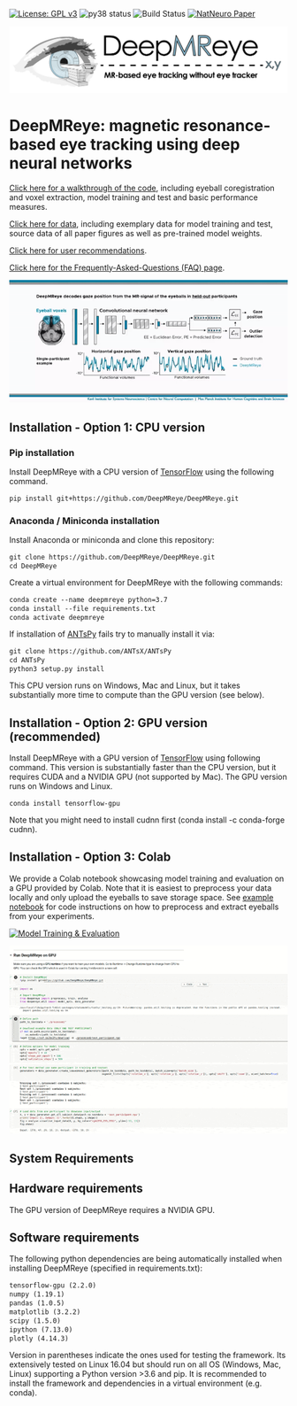 [![License: GPL v3](https://img.shields.io/badge/License-GPL%20v3-blue.svg)](http://www.gnu.org/licenses/gpl-3.0)
![py38 status](https://img.shields.io/badge/python3.8-supported-green.svg)
![Build Status](https://github.com/DeepMReye/DeepMReye/actions/workflows/main.yml/badge.svg)
[![NatNeuro Paper](https://img.shields.io/badge/DOI-10.XXXX%2FsXXXXX--XXX--XXXX--X-blue)](https://doi.org/XXX/XXX)

![Logo](media/deepmreye_logo.png)

# DeepMReye: magnetic resonance-based eye tracking using deep neural networks
[Click here for a walkthrough of the code](./notebooks/deepmreye_example_usage.ipynb), including eyeball coregistration and voxel extraction, model training and test and basic performance measures.

[Click here for data](https://osf.io/mrhk9/), including exemplary data for model training and test, source data of all paper figures as well as pre-trained model weights.

[Click here for user recommendations](https://deepmreye.slite.com/p/channel/MUgmvViEbaATSrqt3susLZ/notes/kKdOXmLqe).

[Click here for the Frequently-Asked-Questions (FAQ) page](https://deepmreye.slite.com/p/channel/MUgmvViEbaATSrqt3susLZ/notes/sargIAQ6t).

![deepMReye video](media/deepMReye_video.gif)

## Installation - Option 1: CPU version

### Pip installation
Install DeepMReye with a CPU version of [TensorFlow](https://www.tensorflow.org/install/) using the following command.
```
pip install git+https://github.com/DeepMReye/DeepMReye.git
```

### Anaconda / Miniconda installation

Install Anaconda or miniconda and clone this repository:
```
git clone https://github.com/DeepMReye/DeepMReye.git
cd DeepMReye
```

Create a virtual environment for DeepMReye with the following commands:
```
conda create --name deepmreye python=3.7
conda install --file requirements.txt
conda activate deepmreye
```
If installation of [ANTsPy](https://github.com/ANTsX/ANTsPy) fails try to manually install it via:
```
git clone https://github.com/ANTsX/ANTsPy
cd ANTsPy
python3 setup.py install
```

This CPU version runs on Windows, Mac and Linux, but it takes substantially more time to compute than the GPU version (see below). 

## Installation - Option 2: GPU version (recommended)
Install DeepMReye with a GPU version of [TensorFlow](https://www.tensorflow.org/install/) using following command. This version is substantially faster than the CPU version, but it requires CUDA and a NVIDIA GPU (not supported by Mac). The GPU version runs on Windows and Linux.
```
conda install tensorflow-gpu
```
Note that you might need to install cudnn first (conda install -c conda-forge cudnn).

## Installation - Option 3: Colab

We provide a Colab notebook showcasing model training and evaluation on a GPU provided by Colab. Note that it is easiest to preprocess your data locally and only upload the eyeballs to save storage space. See [example notebook](./notebooks/deepmreye_example_usage.ipynb) for code instructions on how to preprocess and extract eyeballs from your experiments.

[![Model Training & Evaluation](https://colab.research.google.com/assets/colab-badge.svg)](https://colab.research.google.com/drive/1kYVyierbKdNZ3RY4_pbACtdWEw7PKQuz?usp=sharing)

![Colab Walkthrough](media/colab_walkthrough.gif)

## System Requirements

## Hardware requirements

The GPU version of DeepMReye requires a NVIDIA GPU.

## Software requirements
The following python dependencies are being automatically installed when installing DeepMReye (specified in requirements.txt):
```
tensorflow-gpu (2.2.0)
numpy (1.19.1)
pandas (1.0.5)
matplotlib (3.2.2)
scipy (1.5.0)
ipython (7.13.0)
plotly (4.14.3)
```
Version in parentheses indicate the ones used for testing the framework. Its extensively tested on Linux 16.04 but should run on all OS (Windows, Mac, Linux) supporting a Python version >3.6 and pip. It is recommended to install the framework and dependencies in a virtual environment (e.g. conda). 
